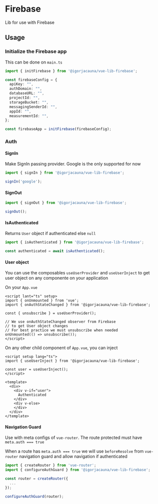 # Firebase

Lib for use with Firebase

## Usage

### Initialize the Firebase app

This can be done on `main.ts`

```ts
import { initFirebase } from '@igorjacauna/vue-lib-firebase';

const firebaseConfig = {
  apiKey: "",
  authDomain: "",
  databaseURL: "",
  projectId: "",
  storageBucket: "",
  messagingSenderId: "",
  appId: "",
  measurementId: "",
};

const firebaseApp = initFirebase(firebaseConfig);

```

### Auth

#### SignIn

Make SignIn passing provider. Google is the only supported for now

```ts
import { signIn } from '@igorjacauna/vue-lib-firebase';

signIn('google');
```

#### SignOut

```ts
import { signOut } from '@igorjacauna/vue-lib-firebase';

signOut();
```

#### IsAuthenticated

Returns `User` object if authenticated else `null`

```ts
import { isAuthenticated } from '@igorjacauna/vue-lib-firebase';

const authenticated = await isAuthenticated();
```

#### User object

You can use the composables `useUserProvider` and `useUserInject` to get user object on any componente on your application

On your `App.vue`
```vue
<script lant="ts" setup>
import { onUnmounted } from 'vue';
import { onAuthStateChanged } from '@igorjacauna/vue-lib-firebase';

const { unsubscribe } = useUserProvider();

// We use onAuthStateChanged observer from Firebase
// to get User object changes
// For best practice we must unsubscribe when needed
onUnmounted(() => unsubscribe());
</script>
```

On any other child component of `App.vue`, you can inject

```vue
<script setup lang="ts">
import { useUserInject } from '@igorjacauna/vue-lib-firebase';

const user = useUserInject();
</script>

<template>
  <div>
    <div v-if="user">
      Authenticated
    </div>
    <div v-else>
    </div>
  </div>
</template>
```

#### Navigation Guard

Use with meta configs of `vue-router`. The route protected must have `meta.auth === true`

When a route has `meta.auth === true` we will use `beforeResolve` from `vue-router` navigation guard and allow navigation if authenticated

```ts
import { createRouter } from 'vue-router';
import { configureAuthGuard } from '@igorjacauna/vue-lib-firebase';

const router = createRouter({
  ...
});

configureAuthGuard(router);
```